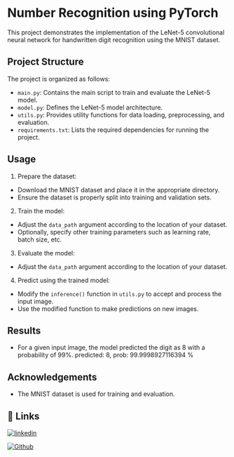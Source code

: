# Number Recognition using PyTorch 

This project demonstrates the implementation of the LeNet-5 convolutional neural network for handwritten digit recognition using the MNIST dataset.

## Project Structure

The project is organized as follows:

- `main.py`: Contains the main script to train and evaluate the LeNet-5 model.
- `model.py`: Defines the LeNet-5 model architecture.
- `utils.py`: Provides utility functions for data loading, preprocessing, and evaluation.
- `requirements.txt`: Lists the required dependencies for running the project.

## Usage

1. Prepare the dataset:

- Download the MNIST dataset and place it in the appropriate directory.
- Ensure the dataset is properly split into training and validation sets.

2. Train the model:


- Adjust the `data_path` argument according to the location of your dataset.
- Optionally, specify other training parameters such as learning rate, batch size, etc.

3. Evaluate the model:


- Adjust the `data_path` argument according to the location of your dataset.

4. Predict using the trained model:

- Modify the `inference()` function in `utils.py` to accept and process the input image.
- Use the modified function to make predictions on new images.

## Results

- For a given input image, the model predicted the digit as 8 with a probability of 99%.
predicted: 8, prob: 99.9998927116394 %


## Acknowledgements

- The MNIST dataset is used for training and evaluation.




## 🔗 Links
[![linkedin](https://img.shields.io/badge/linkedin-0A66C2?style=for-the-badge&logo=linkedin&logoColor=white)](https://www.linkedin.com/in/ajay-wanekar-245a50230/)


[![Github](https://img.shields.io/badge/GitHub-100000?style=for-the-badge&logo=github&logoColor=white
)](https://github.com/ajaywanekar)
